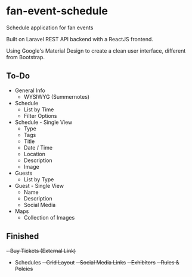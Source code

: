 # fan-event-schedule
Schedule application for fan events

Built on Laravel REST API backend with a ReactJS frontend.

Using Google's Material Design to create a clean user interface, different from Bootstrap.

## To-Do
- General Info
  - WYSIWYG (Summernotes)
- Schedule
  - List by Time
  - Filter Options
- Schedule - Single View
  - Type
  - Tags
  - Title
  - Date / Time
  - Location
  - Description
  - Image
- Guests
  - List by Type
- Guest - Single View
  - Name
  - Description
  - Social Media
- Maps
  - Collection of Images

## Finished
~~- Buy Tickets (External Link)~~
- Schedules
  ~~- Grid Layout~~
~~- Social Media Links~~
~~- Exhibitors~~
~~- Rules & Polcies~~